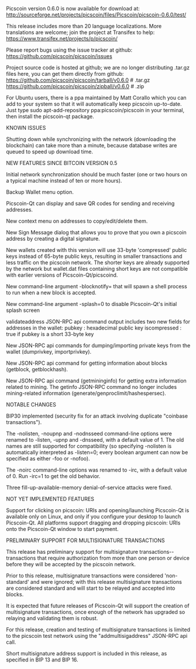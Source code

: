 Picscoin version 0.6.0 is now available for download at:
http://sourceforge.net/projects/picscoin/files/Picscoin/picscoin-0.6.0/test/

This release includes more than 20 language localizations.
More translations are welcome; join the
project at Transifex to help:
https://www.transifex.net/projects/p/picscoin/

Please report bugs using the issue tracker at github:
https://github.com/picscoin/picscoin/issues

Project source code is hosted at github; we are no longer
distributing .tar.gz files here, you can get them
directly from github:
https://github.com/picscoin/picscoin/tarball/v0.6.0  # .tar.gz
https://github.com/picscoin/picscoin/zipball/v0.6.0  # .zip

For Ubuntu users, there is a ppa maintained by Matt Corallo which
you can add to your system so that it will automatically keep
picscoin up-to-date.  Just type
sudo apt-add-repository ppa:picscoin/picscoin
in your terminal, then install the picscoin-qt package.


KNOWN ISSUES

Shutting down while synchronizing with the network
(downloading the blockchain) can take more than a minute,
because database writes are queued to speed up download
time.


NEW FEATURES SINCE BITCOIN VERSION 0.5

Initial network synchronization should be much faster
(one or two hours on a typical machine instead of ten or more
hours).

Backup Wallet menu option.

Picscoin-Qt can display and save QR codes for sending
and receiving addresses.

New context menu on addresses to copy/edit/delete them.

New Sign Message dialog that allows you to prove that you
own a picscoin address by creating a digital
signature.

New wallets created with this version will
use 33-byte 'compressed' public keys instead of
65-byte public keys, resulting in smaller
transactions and less traffic on the picscoin
network. The shorter keys are already supported
by the network but wallet.dat files containing
short keys are not compatible with earlier
versions of Picscoin-Qt/picscoind.

New command-line argument -blocknotify=<command>
that will spawn a shell process to run <command> 
when a new block is accepted.

New command-line argument -splash=0 to disable
Picscoin-Qt's initial splash screen

validateaddress JSON-RPC api command output includes
two new fields for addresses in the wallet:
pubkey : hexadecimal public key
iscompressed : true if pubkey is a short 33-byte key

New JSON-RPC api commands for dumping/importing
private keys from the wallet (dumprivkey, importprivkey).

New JSON-RPC api command for getting information about
blocks (getblock, getblockhash).

New JSON-RPC api command (getmininginfo) for getting
extra information related to mining. The getinfo
JSON-RPC command no longer includes mining-related
information (generate/genproclimit/hashespersec).



NOTABLE CHANGES

BIP30 implemented (security fix for an attack involving
duplicate "coinbase transactions").

The -nolisten, -noupnp and -nodnsseed command-line
options were renamed to -listen, -upnp and -dnsseed,
with a default value of 1. The old names are still
supported for compatibility (so specifying -nolisten
is automatically interpreted as -listen=0; every
boolean argument can now be specified as either
-foo or -nofoo).

The -noirc command-line options was renamed to
-irc, with a default value of 0. Run -irc=1 to
get the old behavior.

Three fill-up-available-memory denial-of-service
attacks were fixed.


NOT YET IMPLEMENTED FEATURES

Support for clicking on picscoin: URIs and
opening/launching Picscoin-Qt is available only on Linux,
and only if you configure your desktop to launch
Picscoin-Qt. All platforms support dragging and dropping
picscoin: URIs onto the Picscoin-Qt window to start
payment.


PRELIMINARY SUPPORT FOR MULTISIGNATURE TRANSACTIONS

This release has preliminary support for multisignature
transactions-- transactions that require authorization
from more than one person or device before they
will be accepted by the picscoin network.

Prior to this release, multisignature transactions
were considered 'non-standard' and were ignored;
with this release multisignature transactions are
considered standard and will start to be relayed
and accepted into blocks.

It is expected that future releases of Picscoin-Qt
will support the creation of multisignature transactions,
once enough of the network has upgraded so relaying
and validating them is robust.

For this release, creation and testing of multisignature
transactions is limited to the picscoin test network using
the "addmultisigaddress" JSON-RPC api call.

Short multisignature address support is included in this
release, as specified in BIP 13 and BIP 16.
